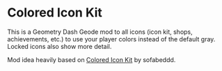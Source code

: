 # Colored Icon Kit

This is a Geometry Dash Geode mod to all icons (icon kit, shops, achievements, etc.) to use your <cg>player colors</c> instead of the default gray. Locked icons also show more detail.

Mod idea heavily based on [Colored Icon Kit](https://github.com/sofabeddd/Colored-Icon-Kit) by sofabeddd.
